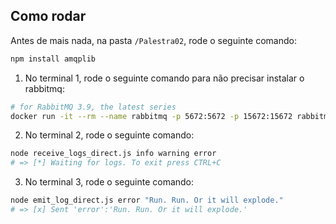 ## Como rodar

Antes de mais nada, na pasta `/Palestra02`, rode o seguinte comando:

```bash
npm install amqplib
```

1. No terminal 1, rode o seguinte comando para não precisar instalar o rabbitmq:

```bash
# for RabbitMQ 3.9, the latest series
docker run -it --rm --name rabbitmq -p 5672:5672 -p 15672:15672 rabbitmq:3.9-management
```

2. No terminal 2, rode o seguinte comando:

```bash
node receive_logs_direct.js info warning error
# => [*] Waiting for logs. To exit press CTRL+C
```

3. No terminal 3, rode o seguinte comando:

```bash
node emit_log_direct.js error "Run. Run. Or it will explode."
# => [x] Sent 'error':'Run. Run. Or it will explode.'
```